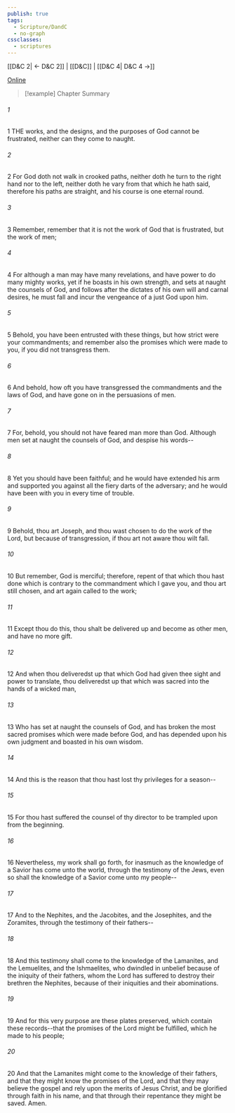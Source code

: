 ```yaml
---
publish: true
tags:
  - Scripture/DandC
  - no-graph
cssclasses:
  - scriptures
---
```

[[D&C 2| ← D&C 2]] | [[D&C]] | [[D&C 4| D&C 4 →]]

[Online](https://churchofjesuschrist.org/study/scriptures/dc-testament/dc/3?lang=eng)

>[!example] Chapter Summary
>
###### 1
1 THE works, and the designs, and the purposes of God cannot be frustrated, neither can they come to naught.
###### 2
2 For God doth not walk in crooked paths, neither doth he turn to the right hand nor to the left, neither doth he vary from that which he hath said, therefore his paths are straight, and his course is one eternal round.
###### 3
3 Remember, remember that it is not the work of God that is frustrated, but the work of men;
###### 4
4 For although a man may have many revelations, and have power to do many mighty works, yet if he boasts in his own strength, and sets at naught the counsels of God, and follows after the dictates of his own will and carnal desires, he must fall and incur the vengeance of a just God upon him.
###### 5
5 Behold, you have been entrusted with these things, but how strict were your commandments; and remember also the promises which were made to you, if you did not transgress them.
###### 6
6 And behold, how oft you have transgressed the commandments and the laws of God, and have gone on in the persuasions of men.
###### 7
7 For, behold, you should not have feared man more than God. Although men set at naught the counsels of God, and despise his words--
###### 8
8 Yet you should have been faithful; and he would have extended his arm and supported you against all the fiery darts of the adversary; and he would have been with you in every time of trouble.
###### 9
9 Behold, thou art Joseph, and thou wast chosen to do the work of the Lord, but because of transgression, if thou art not aware thou wilt fall.
###### 10
10 But remember, God is merciful; therefore, repent of that which thou hast done which is contrary to the commandment which I gave you, and thou art still chosen, and art again called to the work;
###### 11
11 Except thou do this, thou shalt be delivered up and become as other men, and have no more gift.
###### 12
12 And when thou deliveredst up that which God had given thee sight and power to translate, thou deliveredst up that which was sacred into the hands of a wicked man,
###### 13
13 Who has set at naught the counsels of God, and has broken the most sacred promises which were made before God, and has depended upon his own judgment and boasted in his own wisdom.
###### 14
14 And this is the reason that thou hast lost thy privileges for a season--
###### 15
15 For thou hast suffered the counsel of thy director to be trampled upon from the beginning.
###### 16
16 Nevertheless, my work shall go forth, for inasmuch as the knowledge of a Savior has come unto the world, through the testimony of the Jews, even so shall the knowledge of a Savior come unto my people--
###### 17
17 And to the Nephites, and the Jacobites, and the Josephites, and the Zoramites, through the testimony of their fathers--
###### 18
18 And this testimony shall come to the knowledge of the Lamanites, and the Lemuelites, and the Ishmaelites, who dwindled in unbelief because of the iniquity of their fathers, whom the Lord has suffered to destroy their brethren the Nephites, because of their iniquities and their abominations.
###### 19
19 And for this very purpose are these plates preserved, which contain these records--that the promises of the Lord might be fulfilled, which he made to his people;
###### 20
20 And that the Lamanites might come to the knowledge of their fathers, and that they might know the promises of the Lord, and that they may believe the gospel and rely upon the merits of Jesus Christ, and be glorified through faith in his name, and that through their repentance they might be saved. Amen.




